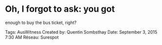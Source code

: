 # Oh, I forgot to ask: you got
enough to buy the bus ticket,
right?

Tags: AusWitness
Created by: Quentin Sombsthay
Date: September 3, 2015 7:30 AM
Réseau: Surespot